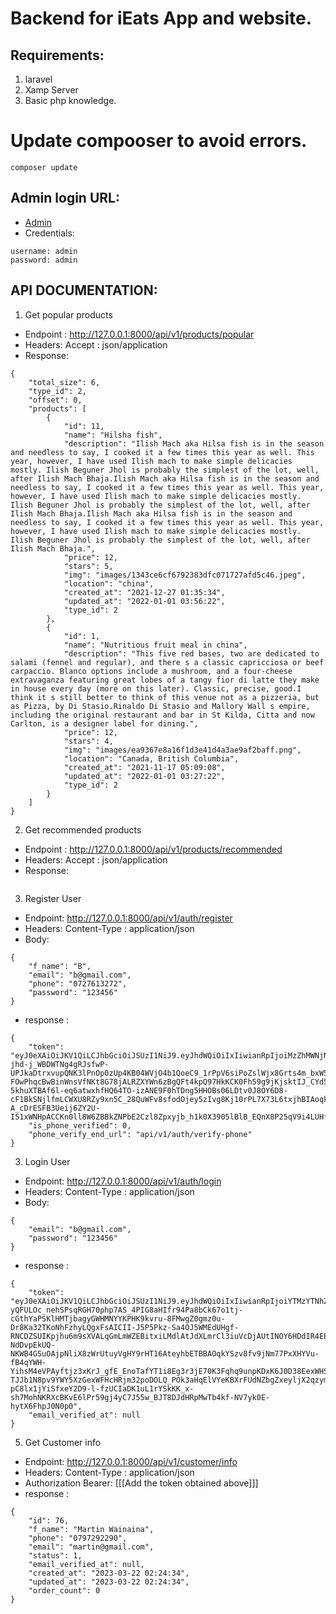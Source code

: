 # Backend for iEats App and website.

## Requirements:
1. laravel
2. Xamp Server
3. Basic php knowledge.

# Update compooser to avoid errors.
```
composer update
```

## Admin login URL:
- [Admin](http://localhost:8000/admin)
- Credentials:
```
username: admin
password: admin
```

## API DOCUMENTATION:
1. Get popular products
- Endpoint : http://127.0.0.1:8000/api/v1/products/popular
- Headers: Accept : json/application
- Response: 
```
{
    "total_size": 6,
    "type_id": 2,
    "offset": 0,
    "products": [
        {
            "id": 11,
            "name": "Hilsha fish",
            "description": "Ilish Mach aka Hilsa fish is in the season and needless to say, I cooked it a few times this year as well. This year, however, I have used Ilish mach to make simple delicacies mostly. Ilish Beguner Jhol is probably the simplest of the lot, well, after Ilish Mach Bhaja.Ilish Mach aka Hilsa fish is in the season and needless to say, I cooked it a few times this year as well. This year, however, I have used Ilish mach to make simple delicacies mostly. Ilish Beguner Jhol is probably the simplest of the lot, well, after Ilish Mach Bhaja.Ilish Mach aka Hilsa fish is in the season and needless to say, I cooked it a few times this year as well. This year, however, I have used Ilish mach to make simple delicacies mostly. Ilish Beguner Jhol is probably the simplest of the lot, well, after Ilish Mach Bhaja.",
            "price": 12,
            "stars": 5,
            "img": "images/1343ce6cf6792383dfc071727afd5c46.jpeg",
            "location": "china",
            "created_at": "2021-12-27 01:35:34",
            "updated_at": "2022-01-01 03:56:22",
            "type_id": 2
        },
        {
            "id": 1,
            "name": "Nutritious fruit meal in china",
            "description": "This five red bases, two are dedicated to salami (fennel and regular), and there s a classic capricciosa or beef carpaccio. Blanco options include a mushroom, and a four-cheese extravaganza featuring great lobes of a tangy fior di latte they make in house every day (more on this later). Classic, precise, good.I think it s still better to think of this venue not as a pizzeria, but as Pizza, by Di Stasio.Rinaldo Di Stasio and Mallory Wall s empire, including the original restaurant and bar in St Kilda, Citta and now Carlton, is a designer label for dining.",
            "price": 12,
            "stars": 4,
            "img": "images/ea9367e8a16f1d3e41d4a3ae9af2baff.png",
            "location": "Canada, British Columbia",
            "created_at": "2021-11-17 05:09:08",
            "updated_at": "2022-01-01 03:27:22",
            "type_id": 2
        }
    ]
}
```

2. Get recommended products
- Endpoint : http://127.0.0.1:8000/api/v1/products/recommended
- Headers: Accept : json/application
- Response: 
```

```

3. Register User
- Endpoint: http://127.0.0.1:8000/api/v1/auth/register
- Headers: Content-Type : application/json
- Body:
```
{
    "f_name": "B",
    "email": "b@gmail.com",
    "phone": "0727613272",
    "password": "123456"
}
```
- response : 
```
{
    "token": "eyJ0eXAiOiJKV1QiLCJhbGciOiJSUzI1NiJ9.eyJhdWQiOiIxIiwianRpIjoiMzZhMWNjNWQzN2JjODg5OWZjOWU2M2IzNDIxNTg1NDJhNmVmYWIwMjI0OGQwN2JhNDY5ZjU1ZjAyNjI2ZmJhOWI0M2RmYWVkNjczMTgyNzMiLCJpYXQiOjE2Nzk3NDQyNzAuMDc3MTg4LCJuYmYiOjE2Nzk3NDQyNzAuMDc3MTg5LCJleHAiOjE3MTEzNjY2NzAuMDc1MzQzLCJzdWIiOiI3OSIsInNjb3BlcyI6W119.JVGpPBDojznSNF98DNzNpoTDVmQ4qA65fTfqQ46FWeSCnhbqwyNAftDfCBdQ8c_csdJy8YkhB-jhd-j_WBDWTNg4gRJsfwP-UPJkaDtrxvupQNK3lPnOp0zUp4KB04WVjO4b1QoeC9_1rPpV6siPoZslWjx8Grts4m_bxW5SxJseqZP0bC3Frut2aa2KWxFBVd44AwCbE4M-FOwPhqcBwBinWnsVfNKt8G78jALRZXYWn6zBgQFt4kpQ97HkKCK0Fh59g9jKjsktIJ_CYd5hQnTAmeP7AvZaMsz2kKcfg_ZuKSWFgxsLbMIHkbe0bsBVknDcjf7-5khuXTBAf6l-eq6atwxhfHQ64TO-izANE9F0hTDng5HHOBs06LDtv0J8OY6D8-cF1BkSNjlfmLCWXU8RZy9xn5C_28QuWFv8sfodOjey5zIvg8Kj10rPL7X73L6txjhBIAoqkhx5BTdoFC0Y1R-A_cDrESFB3Ueij6ZY2U-I51xWNHpACCKn0ll8W6ZBBkZNPbE2Czl8Zpxyjb_h1k0X3905lBlB_EQnX8P25qV9i4LUHfbAWy6Q2QfRkVvapHKeJ1_Px0ho7aBPxWQpqOb0rvkkoajZR10J_juZbWl5j2VleDs3vyChVemUSfTcsBTGeyoCXOvnOjaWhNwPFCLp5bWxp6x8Dn4XNV8",
    "is_phone_verified": 0,
    "phone_verify_end_url": "api/v1/auth/verify-phone"
}
```

3. Login User
- Endpoint: http://127.0.0.1:8000/api/v1/auth/login
- Headers: Content-Type : application/json
- Body:
```
{
    "email": "b@gmail.com",
    "password": "123456"
}
```
- response : 
```
{
    "token": "eyJ0eXAiOiJKV1QiLCJhbGciOiJSUzI1NiJ9.eyJhdWQiOiIxIiwianRpIjoiYTMzYTNhZmUzMjYzNDA1MjJmZTk0MjVhZDMzODhmYWNjMzNkMzg0YjJhOWIwMzI1ZjAzNjkyZTY0OTViMGMzOWFlNzM4M2E5ODNmMGFmMTkiLCJpYXQiOjE2Nzk3NDUyNjMuMTM1MTI3LCJuYmYiOjE2Nzk3NDUyNjMuMTM1MTI4LCJleHAiOjE3MTEzNjc2NjMuMTMwODM3LCJzdWIiOiI3OSIsInNjb3BlcyI6W119.Jw0q22oMsjiV-yQFULOc_nehSPsqRGH70php7AS_4PIG8aHIfr94Pa8bCk67o1tj-cGthYaPSKlHMTjbagyGWHMNYYKPHK9kvru-8FMwgZ0gmz0u-Dr8Ka32TKoNhFzhyLQgxFsAICII-J5P5Pkz-Sa4OJ5WMEdUHgf-RNCDZSUIKpjhu6m9sXVALqGmLmWZEBitxiLMdlAtJdXLmrCl3iuVcDjAUtINOY6HDdIR4EEdGQZicjom8axvSVIgPS85RtmJcXU_IuXrm2hRe4IwFjDKJQbZo-NdDvpEkUQ-NKWB4GSuOAjpNliX8zWrUtuyVgHY9rHT16AteyhbETBBAOqkYSzv8fv9jNm77PxXHYVu-fB4qYWH-YihsM4eVPAyftjz3xKrJ_gfE_EnoTafYT1i8Eg3r3jE70K3Fqhq9unpKDxK6J0D38EexWHSCV_7BUtSE0ycaFVIyXefkGEw7Q8cMvVJLmIOZ1ATRXD-TJJb1N8pv9YWY5XzGexWFHcHRjm32poDOLQ_POk3aHqElVYeKBXrFUdNZbgZxeyljX2qzymAJaQaUD3nM-pC8lx1jYiSfxeY2D9-l-fzUCIaDK1uL1rYSkKK_x-sh7MohNKRXcBKvE6lPr59gj4yC7J55w_BJT8DJdHRpMwTb4kf-NV7yk0E-hytX6FhpJ0N0p0",
    "email_verified_at": null
}
```

5. Get Customer info
- Endpoint: http://127.0.0.1:8000/api/v1/customer/info
- Headers: Content-Type : application/json
- Authorization Bearer: [[[Add the token obtained above]]]
- response :
```
{
    "id": 76,
    "f_name": "Martin Wainaina",
    "phone": "0797292290",
    "email": "martin@gmail.com",
    "status": 1,
    "email_verified_at": null,
    "created_at": "2023-03-22 02:24:34",
    "updated_at": "2023-03-22 02:24:34",
    "order_count": 0
}
```